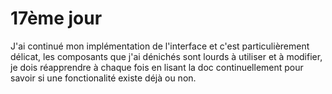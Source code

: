 # 17ème jour

J'ai continué mon implémentation de l'interface et c'est particulièrement délicat, les composants que j'ai dénichés sont lourds à utiliser et à modifier, je dois réapprendre à chaque fois en lisant la doc continuellement pour savoir si une fonctionalité existe déjà ou non.